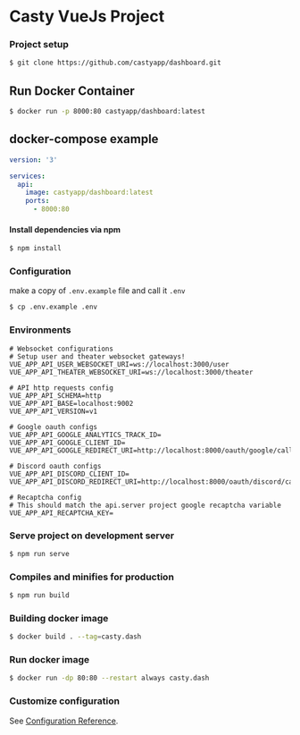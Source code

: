 # Casty VueJs Project

### Project setup
```bash
$ git clone https://github.com/castyapp/dashboard.git
```

## Run Docker Container
```bash
$ docker run -p 8000:80 castyapp/dashboard:latest
```

## docker-compose example
```yaml
version: '3'

services:
  api:
    image: castyapp/dashboard:latest
    ports:
      - 8000:80
```

#### Install dependencies via npm
```bash
$ npm install
```

### Configuration
make a copy of `.env.example` file and call it `.env`
```bash
$ cp .env.example .env
```

### **Environments**
```env
# Websocket configurations
# Setup user and theater websocket gateways!
VUE_APP_API_USER_WEBSOCKET_URI=ws://localhost:3000/user
VUE_APP_API_THEATER_WEBSOCKET_URI=ws://localhost:3000/theater

# API http requests config
VUE_APP_API_SCHEMA=http
VUE_APP_API_BASE=localhost:9002
VUE_APP_API_VERSION=v1

# Google oauth configs
VUE_APP_API_GOOGLE_ANALYTICS_TRACK_ID=
VUE_APP_API_GOOGLE_CLIENT_ID=
VUE_APP_API_GOOGLE_REDIRECT_URI=http://localhost:8000/oauth/google/callback

# Discord oauth configs
VUE_APP_API_DISCORD_CLIENT_ID=
VUE_APP_API_DISCORD_REDIRECT_URI=http://localhost:8000/oauth/discord/callback

# Recaptcha config
# This should match the api.server project google recaptcha variable 
VUE_APP_API_RECAPTCHA_KEY=
```

### Serve project on development server
```bash
$ npm run serve
```

### Compiles and minifies for production
```bash
$ npm run build
```

### Building docker image
```bash
$ docker build . --tag=casty.dash
```

### Run docker image
```bash
$ docker run -dp 80:80 --restart always casty.dash
```

### Customize configuration
See [Configuration Reference](https://cli.vuejs.org/config/).
